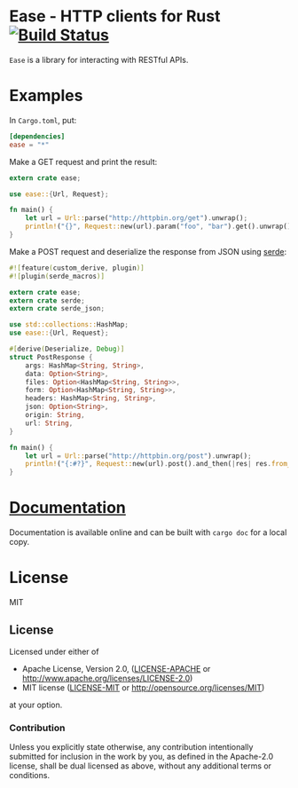 Ease - HTTP clients for Rust [![Build Status](https://travis-ci.org/SimonPersson/ease.png?branch=master)](https://travis-ci.org/SimonPersson/ease)
=================================

`Ease` is a library for interacting with RESTful APIs.

Examples
========

In `Cargo.toml`, put:
```toml
[dependencies]
ease = "*"
```

Make a GET request and print the result:
```rust
extern crate ease;

use ease::{Url, Request};

fn main() {
    let url = Url::parse("http://httpbin.org/get").unwrap();
    println!("{}", Request::new(url).param("foo", "bar").get().unwrap().body);
}
```

Make a POST request and deserialize the response from JSON using
[serde](https://github.com/serde-rs/serde):
```rust
#![feature(custom_derive, plugin)]
#![plugin(serde_macros)]

extern crate ease;
extern crate serde;
extern crate serde_json;

use std::collections::HashMap;
use ease::{Url, Request};

#[derive(Deserialize, Debug)]
struct PostResponse {
    args: HashMap<String, String>,
    data: Option<String>,
    files: Option<HashMap<String, String>>,
    form: Option<HashMap<String, String>>,
    headers: HashMap<String, String>,
    json: Option<String>,
    origin: String,
    url: String,
}

fn main() {
    let url = Url::parse("http://httpbin.org/post").unwrap();
    println!("{:#?}", Request::new(url).post().and_then(|res| res.from_json::<PostResponse>()));
}
```

[Documentation](http://simonpersson.github.io/ease/)
====================================================

Documentation is available online and can be built with `cargo doc`
for a local copy.

License
=======

MIT

## License

Licensed under either of

 * Apache License, Version 2.0, ([LICENSE-APACHE](LICENSE-APACHE) or http://www.apache.org/licenses/LICENSE-2.0)
 * MIT license ([LICENSE-MIT](LICENSE-MIT) or http://opensource.org/licenses/MIT)

at your option.

### Contribution

Unless you explicitly state otherwise, any contribution intentionally
submitted for inclusion in the work by you, as defined in the Apache-2.0
license, shall be dual licensed as above, without any additional terms or
conditions.
